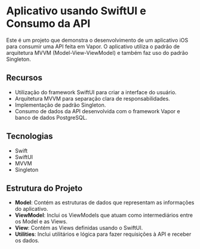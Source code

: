 # Aplicativo usando SwiftUI e Consumo da API

Este é um projeto que demonstra o desenvolvimento de um aplicativo iOS para consumir uma API feita em Vapor. O aplicativo utiliza o padrão de arquitetura MVVM (Model-View-ViewModel) e também faz uso do padrão Singleton.

## Recursos

- Utilização do framework SwiftUI para criar a interface do usuário.
- Arquitetura MVVM para separação clara de responsabilidades.
- Implementação de padrão Singleton.
- Consumo de dados da API desenvolvida com o framework Vapor e banco de dados PostgreSQL.
  
## Tecnologias

- Swift
- SwiftUI
- MVVM
- Singleton

## Estrutura do Projeto

- **Model**: Contém as estruturas de dados que representam as informações do aplicativo.
- **ViewModel**: Inclui os ViewModels que atuam como intermediários entre os Model e as Views.
- **View**: Contém as Views definidas usando o SwiftUI.
- **Utilities**: Inclui utilitários e lógica para fazer requisições à API e receber os dados.
